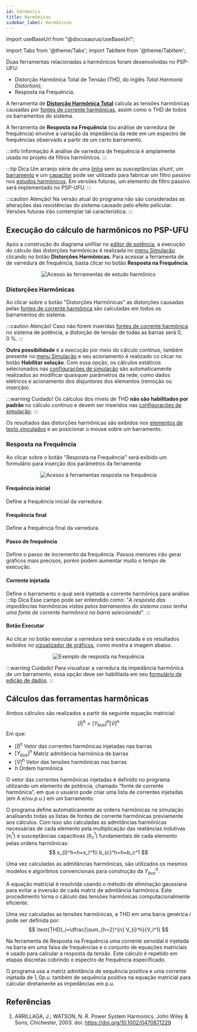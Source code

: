 ```yaml
---
id: harmonics
title: Harmônicos
sidebar_label: Harmônicos
---
```

import useBaseUrl from "@docusaurus/useBaseUrl";

<link rel="stylesheet" href={useBaseUrl("katex/katex.min.css")} />

import Tabs from '@theme/Tabs';
import TabItem from '@theme/TabItem';

Duas ferramentas relacionadas a harmônicos foram desenvolvidas no PSP-UFU:
- Distorção Harmônica Total de Tensão (THD, do inglês *Total Harmonic Distortion*);
- Resposta na Frequência.

A ferramenta de **[Distorção Harmônica Total](https://en.wikipedia.org/wiki/Total_harmonic_distortion)** calcula as tensões harmônicas causadas por [fontes de corrente harmônicas](harmSource), assim como o THD de todos os barramentos do sistema.

A ferramenta de **Resposta na Frequência** (ou análise de varredura de frequência) envolve a variação da impedância da rede em um espectro de frequências observado a partir de um certo barramento.

:::info Informação
A análise de varredura de frequência é amplamente usada no projeto de filtros harmônicos.
:::

:::tip Dica
Um arranjo série de uma [linha](line) sem as susceptâncias *shunt*, um [barramento](bus) e um [capacitor](capacitor) pode ser utilizado para fabricar um filtro passivo nos [estudos harmônicos](harmonics). Em versões futuras, um elemento de filtro passivo será implementado no PSP-UFU.
:::

:::caution Atenção!
Na versão atual do programa não são consideradas as alterações das resistências do sistema causado pelo efeito pelicular. Versões futuras irão contemplar tal característica.
:::

## Execução do cálculo de harmônicos no PSP-UFU
Após a construção do diagrama unifilar no [editor de potência](powerEditor), a execução do cálculo das distorções harmônicas é realizada no [menu Simulação](mainScreen#ribbon-menu) clicando no botão **Distorções Harmônicas**. Para acessar a ferramenta de de varredura de frequência, basta clicar no botão **Resposta na Frequência**.

<div><center><img src={useBaseUrl("images/menuSimulationHamonics.svg")} alt="Acesso às ferramentas de estudo harmônico" title="Acesso às ferramentas de estudo harmônico" /></center></div>

### Distorções Harmônicas
Ao clicar sobre o botão "Distorções Harmônicas" as distorções causadas pelas [fontes de corrente harmônica](harmSource) são calculadas em todos os barramentos do sistema.

:::caution Atenção!
Caso não forem inseridas [fontes de corrente harmônica](harmSource) no sistema de potência, a distorção de tensão de todas as barras será $0{,}0~\%$.
:::

**Outra possibilidade** é a execução por meio do cálculo contínuo, também presente no [menu Simulação](mainScreen#ribbon-menu) e seu acionamento é realizado co clicar no botão **Habilitar solução**. Com essa opção, os cálculos estáticos selecionados nas [configurações de simulação](simulationConfig) são automaticamente realizados ao modificar quaisquer parâmetros da rede, como dados elétricos e acionamento dos disjuntores dos elementos (remoção ou inserção).

:::warning Cuidado!
Os cálculos dos níveis de THD **não são habilitados por padrão** no cálculo contínuo e devem ser inseridos nas [configurações de simulação](simulationConfig).
:::

Os resultados das distorções harmônicas são exibidos nos [elementos de texto vinculados](text) e ao posicionar o mouse sobre um barramento.

### Resposta na Frequência
Ao clicar sobre o botão "Resposta na Frequência" será exibido um formulário para inserção dos parâmetros da ferramenta:

<div><center><img src={useBaseUrl("images/injHarmCurrent.png")} alt="Acesso à ferramentas resposta na frequência" title="Acesso à ferramentas resposta na frequência" /></center></div>

#### Frequência inicial
Define a frequência inicial da varredura.

#### Frequência final
Define a frequência final da varredura.

#### Passo de frequência
Define o passo de incremento da frequência. Passos menores irão gerar gráficos mais precisos, porém podem aumentar muito o tempo de execução.

#### Corrente injetada
Define o barramento o qual será injetada a corrente harmônica para análise.
:::tip Dica
Esse campo pode ser entendido como: "*A resposta das impedâncias harmônicas vistas pelos barramentos do sistema caso tenha uma fonte de corrente harmônica na barra selecionada*".
:::

#### Botão Executar
Ao clicar no botão executar a varredura será executada e os resultados exibidos no [vizualizador de gráficos](graphViewer), como mostra a imagem abaixo.

<div><center><img src={useBaseUrl("images/freqScanPlot.png")} alt="Exemplo de resposta na frequência" title="Exemplo de resposta na frequência" /></center></div>

:::warning Cuidado!
Para visualizar a varredura da impedância harmônica de um barramento, essa opção deve ser habilitada em seu [formulário de edição de dados](bus#imprimir-impedância-harmônica-da-barra).
:::

## Cálculos das ferramentas harmônicas

Ambos cálculos são realizados a partir da seguinte equação matricial:
$$
[\dot{I}]^h= [Y_{bus}]^h [\dot{V}]^h
$$
Em que:
- $[\dot{I}]^h$	Vetor das correntes harmônicas injetadas nas barras
- $[Y_{bus}]^h$	Matriz admitância harmônica de barras
- $[\dot{V}]^h$	Vetor das tensões harmônicas nas barras
- $h$	Ordem harmônica

O vetor das correntes harmônicas injetadas é definido no programa utilizando um elemento de potência, chamado “fonte de corrente harmônica”, em que o usuário pode criar uma lista de correntes injetadas (em A e/ou $p.u.$) em um barramento.

O programa define automaticamente as ordens harmônicas na simulação analisando todas as listas de fontes de corrente harmônicas previamente aos cálculos. Com isso são calculadas as admitâncias harmônicas necessárias de cada elemento pela multiplicação das reatâncias indutivas ($x_{l}^1$) e susceptâncias capacitivas ($b_{c}^1$) fundamentais de cada elemento pelas ordens harmônicas:
$$
x_{l}^h=h×x_l^1\\
b_{c}^h=h×b_c^1
$$

Uma vez calculadas as admitâncias harmônicas, são utilizados os mesmos modelos e algoritmos convencionais para construção da $Y_{bus}^h$.

A equação matricial é resolvida usando o método de eliminação gaussiana para evitar a inversão de cada matriz de admitância harmônica. Este procedimento torna o cálculo das tensões harmônicas computacionalmente eficiente.

Uma vez calculadas as tensões harmônicas, a THD em uma barra genérica $i$ pode ser definida por:
$$
\text{THD}_i=\dfrac{\sum_{h=2}^{n} V_{i}^h}{V_i^1}
$$

Na ferramenta de Resposta na Frequência uma corrente senoidal é injetada na barra em uma faixa de frequências e o conjunto de equações matriciais é usado para calcular a resposta da tensão. Este cálculo é repetido em etapas discretas cobrindo o espectro de frequência especificado.

O programa usa a matriz admitância de sequência positiva e uma corrente injetada de $1{,}0 p.u.$ também de sequência positiva na equação matricial para calcular diretamente as impedâncias em p.u.

## Referências
1. ARRILLAGA, J.; WATSON, N. R. Power System Harmonics. John Wiley & Sons; Chichester, 2003. doi: https://doi.org/10.1002/0470871229
